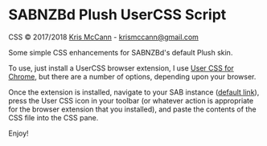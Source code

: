 # SABNZBd Plush UserCSS Script

CSS &copy; 2017/2018 [Kris McCann](https://github.com/AJCrowley) - [krismccann@gmail.com](mailto:krismccann@gmail.com)



Some simple CSS enhancements for SABNZBd's default Plush skin.

To use, just install a UserCSS browser extension, I use [User CSS for Chrome](https://chrome.google.com/webstore/detail/user-css/okpjlejfhacmgjkmknjhadmkdbcldfcb), but there are a number of options, depending upon your browser.

Once the extension is installed, navigate to your SAB instance ([default link](http://localhost:6060/sabnzbd)), press the User CSS icon in your toolbar (or whatever action is appropriate for the browser extension that you installed), and paste the contents of the CSS file into the CSS pane.

Enjoy!